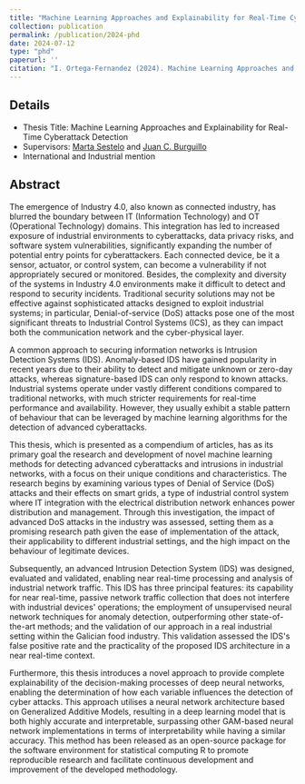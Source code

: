 ```yaml
---
title: "Machine Learning Approaches and Explainability for Real-Time Cyberattack Detection"
collection: publication
permalink: /publication/2024-phd
date: 2024-07-12
type: "phd"
paperurl: ''
citation: "I. Ortega-Fernandez (2024). Machine Learning Approaches and Explainability for Real-Time Cyberattack Detection. Doctoral thesis, University of Vigo."
---
```


## Details

* Thesis Title: Machine Learning Approaches and Explainability for Real-Time Cyberattack Detection
* Supervisors: [Marta Sestelo](mailto:sestelo@uvigo.gal) and [Juan C. Burguillo](mailto:J.C.Burguillo@uvigo.es)
* International and Industrial mention 

## Abstract
The emergence of Industry 4.0, also known as connected industry, has blurred the boundary between IT (Information Technology) and OT (Operational Technology) domains. This integration has led to increased exposure of industrial environments to cyberattacks, data privacy risks, and software system vulnerabilities, significantly expanding the number of potential entry points for cyberattackers. Each connected device, be it a sensor, actuator, or control system, can become a vulnerability if not appropriately secured or monitored. Besides, the complexity and diversity of the systems in Industry 4.0 environments make it difficult to detect and respond to security incidents. Traditional security solutions may not be effective against sophisticated attacks designed to exploit industrial systems; in particular, Denial-of-service (DoS) attacks pose one of the most significant threats to Industrial Control Systems (ICS), as they can impact both the communication network and the cyber-physical layer.


A common approach to securing information networks is Intrusion Detection Systems (IDS). Anomaly-based IDS have gained popularity in recent years due to their ability to detect and mitigate unknown or zero-day attacks, whereas signature-based IDS can only respond to known attacks. Industrial systems operate under vastly different conditions compared to traditional networks, with much stricter requirements for real-time performance and availability. However, they usually exhibit a stable pattern of behaviour that can be leveraged by machine learning algorithms for the detection of advanced cyberattacks. 


This thesis, which is presented as a compendium of articles, has as its primary goal the research and development of novel machine learning methods for detecting advanced cyberattacks and intrusions in industrial networks, with a focus on their unique conditions and characteristics. The research begins by examining various types of Denial of Service (DoS) attacks and their effects on smart grids, a type of industrial control system where IT integration with the electrical distribution network enhances power distribution and management. Through this investigation, the impact of advanced DoS attacks in the industry was assessed, setting them as a promising research path given the ease of implementation of the attack, their applicability to different industrial settings, and the high impact on the behaviour of legitimate devices. 


Subsequently, an advanced Intrusion Detection System (IDS) was designed, evaluated and validated, enabling near real-time processing and analysis of industrial network traffic. This IDS has three principal features: its capability for near real-time, passive network traffic collection that does not interfere with industrial devices' operations; the employment of unsupervised neural network techniques for anomaly detection, outperforming other state-of-the-art methods; and the validation of our approach in a real industrial setting within the Galician food industry. This validation assessed the IDS's false positive rate and the practicality of the proposed IDS architecture in a near real-time context.


Furthermore, this thesis introduces a novel approach to provide complete explainability of the decision-making processes of deep neural networks, enabling the determination of how each variable influences the detection of cyber attacks. This approach utilises a neural network architecture based on Generalized Additive Models, resulting in a deep learning model that is both highly accurate and interpretable, surpassing other GAM-based neural network implementations in terms of interpretability while having a similar accuracy. This method has been released as an open-source package for the software environment for statistical computing R to promote reproducible research and facilitate continuous development and improvement of the developed methodology.